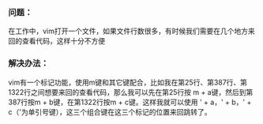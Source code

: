 ### 问题：

在工作中，vim打开一个文件，如果文件行数很多，有时候我们需要在几个地方来回的查看代码，这样十分不方便

### 解决办法：

vim有一个标记功能，使用m键和其它键配合，比如我在第25行、第387行、第1322行之间想要来回的查看代码，那么我可以先在第25行按 m + a键，然后到第387行按m + b键，在第1322行按m + c键。这样我就可以使用 ' + a，' + b，' + c（'为单引号键），这三个组合键在这三个标记的位置来回跳转了。